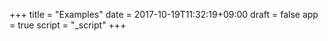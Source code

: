 +++
title = "Examples"
date = 2017-10-19T11:32:19+09:00
draft = false
app = true
script = "_script"
+++

